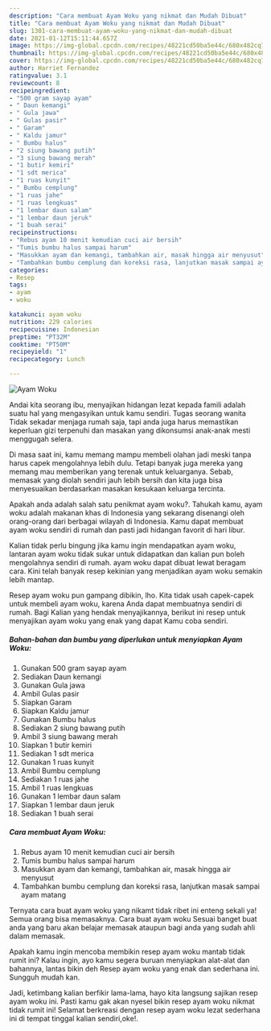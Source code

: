 ```yaml
---
description: "Cara membuat Ayam Woku yang nikmat dan Mudah Dibuat"
title: "Cara membuat Ayam Woku yang nikmat dan Mudah Dibuat"
slug: 1301-cara-membuat-ayam-woku-yang-nikmat-dan-mudah-dibuat
date: 2021-01-12T15:11:44.657Z
image: https://img-global.cpcdn.com/recipes/48221cd50ba5e44c/680x482cq70/ayam-woku-foto-resep-utama.jpg
thumbnail: https://img-global.cpcdn.com/recipes/48221cd50ba5e44c/680x482cq70/ayam-woku-foto-resep-utama.jpg
cover: https://img-global.cpcdn.com/recipes/48221cd50ba5e44c/680x482cq70/ayam-woku-foto-resep-utama.jpg
author: Harriet Fernandez
ratingvalue: 3.1
reviewcount: 8
recipeingredient:
- "500 gram sayap ayam"
- " Daun kemangi"
- " Gula jawa"
- " Gulas pasir"
- " Garam"
- " Kaldu jamur"
- " Bumbu halus"
- "2 siung bawang putih"
- "3 siung bawang merah"
- "1 butir kemiri"
- "1 sdt merica"
- "1 ruas kunyit"
- " Bumbu cemplung"
- "1 ruas jahe"
- "1 ruas lengkuas"
- "1 lembar daun salam"
- "1 lembar daun jeruk"
- "1 buah serai"
recipeinstructions:
- "Rebus ayam 10 menit kemudian cuci air bersih"
- "Tumis bumbu halus sampai harum"
- "Masukkan ayam dan kemangi, tambahkan air, masak hingga air menyusut"
- "Tambahkan bumbu cemplung dan koreksi rasa, lanjutkan masak sampai ayam matang"
categories:
- Resep
tags:
- ayam
- woku

katakunci: ayam woku 
nutrition: 229 calories
recipecuisine: Indonesian
preptime: "PT32M"
cooktime: "PT50M"
recipeyield: "1"
recipecategory: Lunch

---
```



![Ayam Woku](https://img-global.cpcdn.com/recipes/48221cd50ba5e44c/680x482cq70/ayam-woku-foto-resep-utama.jpg)

Andai kita seorang ibu, menyajikan hidangan lezat kepada famili adalah suatu hal yang mengasyikan untuk kamu sendiri. Tugas seorang  wanita Tidak sekadar menjaga rumah saja, tapi anda juga harus memastikan keperluan gizi terpenuhi dan masakan yang dikonsumsi anak-anak mesti menggugah selera.

Di masa  saat ini, kamu memang mampu membeli olahan jadi meski tanpa harus capek mengolahnya lebih dulu. Tetapi banyak juga mereka yang memang mau memberikan yang terenak untuk keluarganya. Sebab, memasak yang diolah sendiri jauh lebih bersih dan kita juga bisa menyesuaikan berdasarkan masakan kesukaan keluarga tercinta. 



Apakah anda adalah salah satu penikmat ayam woku?. Tahukah kamu, ayam woku adalah makanan khas di Indonesia yang sekarang disenangi oleh orang-orang dari berbagai wilayah di Indonesia. Kamu dapat membuat ayam woku sendiri di rumah dan pasti jadi hidangan favorit di hari libur.

Kalian tidak perlu bingung jika kamu ingin mendapatkan ayam woku, lantaran ayam woku tidak sukar untuk didapatkan dan kalian pun boleh mengolahnya sendiri di rumah. ayam woku dapat dibuat lewat beragam cara. Kini telah banyak resep kekinian yang menjadikan ayam woku semakin lebih mantap.

Resep ayam woku pun gampang dibikin, lho. Kita tidak usah capek-capek untuk membeli ayam woku, karena Anda dapat membuatnya sendiri di rumah. Bagi Kalian yang hendak menyajikannya, berikut ini resep untuk menyajikan ayam woku yang enak yang dapat Kamu coba sendiri.

<!--inarticleads1-->

##### Bahan-bahan dan bumbu yang diperlukan untuk menyiapkan Ayam Woku:

1. Gunakan 500 gram sayap ayam
1. Sediakan  Daun kemangi
1. Gunakan  Gula jawa
1. Ambil  Gulas pasir
1. Siapkan  Garam
1. Siapkan  Kaldu jamur
1. Gunakan  Bumbu halus
1. Sediakan 2 siung bawang putih
1. Ambil 3 siung bawang merah
1. Siapkan 1 butir kemiri
1. Sediakan 1 sdt merica
1. Gunakan 1 ruas kunyit
1. Ambil  Bumbu cemplung
1. Sediakan 1 ruas jahe
1. Ambil 1 ruas lengkuas
1. Gunakan 1 lembar daun salam
1. Siapkan 1 lembar daun jeruk
1. Sediakan 1 buah serai




<!--inarticleads2-->

##### Cara membuat Ayam Woku:

1. Rebus ayam 10 menit kemudian cuci air bersih
1. Tumis bumbu halus sampai harum
1. Masukkan ayam dan kemangi, tambahkan air, masak hingga air menyusut
1. Tambahkan bumbu cemplung dan koreksi rasa, lanjutkan masak sampai ayam matang




Ternyata cara buat ayam woku yang nikamt tidak ribet ini enteng sekali ya! Semua orang bisa memasaknya. Cara buat ayam woku Sesuai banget buat anda yang baru akan belajar memasak ataupun bagi anda yang sudah ahli dalam memasak.

Apakah kamu ingin mencoba membikin resep ayam woku mantab tidak rumit ini? Kalau ingin, ayo kamu segera buruan menyiapkan alat-alat dan bahannya, lantas bikin deh Resep ayam woku yang enak dan sederhana ini. Sungguh mudah kan. 

Jadi, ketimbang kalian berfikir lama-lama, hayo kita langsung sajikan resep ayam woku ini. Pasti kamu gak akan nyesel bikin resep ayam woku nikmat tidak rumit ini! Selamat berkreasi dengan resep ayam woku lezat sederhana ini di tempat tinggal kalian sendiri,oke!.

